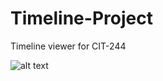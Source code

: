 # Timeline-Project
Timeline viewer for CIT-244

<img src="https://www.google.com/url?sa=i&source=images&cd=&cad=rja&uact=8&ved=2ahUKEwiB46P3jKvhAhVEA6wKHS9fD0cQjRx6BAgBEAU&url=http%3A%2F%2Fwww.zimbio.com%2Fphotos%2FKid%2BCudi%2FLouis%2BVuitton%2BFront%2BRow%2BParis%2BFashion%2BWeek%2F2PlJycXZ6W_&psig=AOvVaw1BoHkFk73wZZWo6q7s73_s&ust=1554077683121344" alt="alt text" title="Title" />
